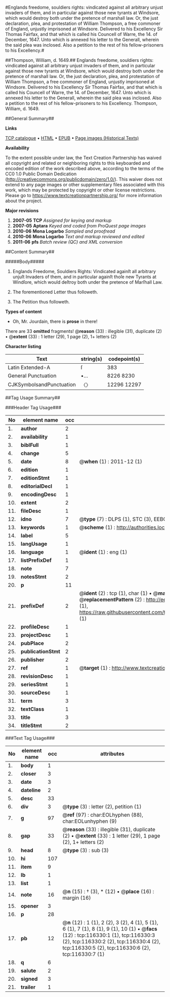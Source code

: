 #Englands freedome, souldiers rights: vindicated against all arbitrary unjust invaders of them, and in particular against those new tyrants at Windsore, which would destroy both under the pretence of marshall law. Or, the just declaration, plea, and protestation of William Thompson, a free commoner of England, unjustly imprisoned at Windsore. Delivered to his Excellency Sir Thomas Fairfax, and that which is called his Councell of Warre, the 14. of December, 1647. Unto which is annexed his letter to the Generall, wherein the said plea was inclosed. Also a petition to the rest of his fellow-prisoners to his Excellency.#

##Thompson, William, d. 1649.##
Englands freedome, souldiers rights: vindicated against all arbitrary unjust invaders of them, and in particular against those new tyrants at Windsore, which would destroy both under the pretence of marshall law. Or, the just declaration, plea, and protestation of William Thompson, a free commoner of England, unjustly imprisoned at Windsore. Delivered to his Excellency Sir Thomas Fairfax, and that which is called his Councell of Warre, the 14. of December, 1647. Unto which is annexed his letter to the Generall, wherein the said plea was inclosed. Also a petition to the rest of his fellow-prisoners to his Excellency.
Thompson, William, d. 1649.

##General Summary##

**Links**

[TCP catalogue](http://www.ota.ox.ac.uk/tcp/)  • 
[HTML](http://tei.it.ox.ac.uk/tcp/Texts-HTML/free/A94/A94284.html)  • 
[EPUB](http://tei.it.ox.ac.uk/tcp/Texts-EPUB/free/A94/A94284.epub) • 
[Page images (Historical Texts)](https://historicaltexts.jisc.ac.uk/eebo-99864110e)

**Availability**

To the extent possible under law, the Text Creation Partnership has waived all copyright and related or neighboring rights to this keyboarded and encoded edition of the work described above, according to the terms of the CC0 1.0 Public Domain Dedication (http://creativecommons.org/publicdomain/zero/1.0/). This waiver does not extend to any page images or other supplementary files associated with this work, which may be protected by copyright or other license restrictions. Please go to https://www.textcreationpartnership.org/ for more information about the project.

**Major revisions**

1. __2007-05__ __TCP__ *Assigned for keying and markup*
1. __2007-05__ __Aptara__ *Keyed and coded from ProQuest page images*
1. __2010-06__ __Mona Logarbo__ *Sampled and proofread*
1. __2010-06__ __Mona Logarbo__ *Text and markup reviewed and edited*
1. __2011-06__ __pfs__ *Batch review (QC) and XML conversion*

##Content Summary##

#####Body#####

1. Englands Freedome, Souldiers Rights:
Vindicated againſt all arbitrary unjuſt Invaders of them, and in particular
againſt thoſe new Tyrants at Windſore, which would deſtroy
both under the pretence of Marſhall Law.

1. The forementioned Letter thus followeth. 

1. The Petition thus followeth.

**Types of content**

  * Oh, Mr. Jourdain, there is **prose** in there!

There are 33 **omitted** fragments! 
 @__reason__ (33) : illegible (31), duplicate (2)  •  @__extent__ (33) : 1 letter (29), 1 page (2), 1+ letters (2)

**Character listing**


|Text|string(s)|codepoint(s)|
|---|---|---|
|Latin Extended-A|ſ|383|
|General Punctuation|•…|8226 8230|
|CJKSymbolsandPunctuation|〈〉|12296 12297|

##Tag Usage Summary##

###Header Tag Usage###

|No|element name|occ|attributes|
|---|---|---|---|
|1.|__author__|2||
|2.|__availability__|1||
|3.|__biblFull__|1||
|4.|__change__|5||
|5.|__date__|8| @__when__ (1) : 2011-12 (1)|
|6.|__edition__|1||
|7.|__editionStmt__|1||
|8.|__editorialDecl__|1||
|9.|__encodingDesc__|1||
|10.|__extent__|2||
|11.|__fileDesc__|1||
|12.|__idno__|7| @__type__ (7) : DLPS (1), STC (3), EEBO-CITATION (1), PROQUEST (1), VID (1)|
|13.|__keywords__|1| @__scheme__ (1) : http://authorities.loc.gov/ (1)|
|14.|__label__|5||
|15.|__langUsage__|1||
|16.|__language__|1| @__ident__ (1) : eng (1)|
|17.|__listPrefixDef__|1||
|18.|__note__|7||
|19.|__notesStmt__|2||
|20.|__p__|11||
|21.|__prefixDef__|2| @__ident__ (2) : tcp (1), char (1)  •  @__matchPattern__ (2) : ([0-9\-]+):([0-9IVX]+) (1), (.+) (1)  •  @__replacementPattern__ (2) : http://eebo.chadwyck.com/downloadtiff?vid=$1&page=$2 (1), https://raw.githubusercontent.com/textcreationpartnership/Texts/master/tcpchars.xml#$1 (1)|
|22.|__profileDesc__|1||
|23.|__projectDesc__|1||
|24.|__pubPlace__|2||
|25.|__publicationStmt__|2||
|26.|__publisher__|2||
|27.|__ref__|1| @__target__ (1) : http://www.textcreationpartnership.org/docs/. (1)|
|28.|__revisionDesc__|1||
|29.|__seriesStmt__|1||
|30.|__sourceDesc__|1||
|31.|__term__|3||
|32.|__textClass__|1||
|33.|__title__|3||
|34.|__titleStmt__|2||


###Text Tag Usage###

|No|element name|occ|attributes|
|---|---|---|---|
|1.|__body__|1||
|2.|__closer__|3||
|3.|__date__|3||
|4.|__dateline__|2||
|5.|__desc__|33||
|6.|__div__|3| @__type__ (3) : letter (2), petition (1)|
|7.|__g__|97| @__ref__ (97) : char:EOLhyphen (88), char:EOLunhyphen (9)|
|8.|__gap__|33| @__reason__ (33) : illegible (31), duplicate (2)  •  @__extent__ (33) : 1 letter (29), 1 page (2), 1+ letters (2)|
|9.|__head__|8| @__type__ (3) : sub (3)|
|10.|__hi__|107||
|11.|__item__|9||
|12.|__lb__|1||
|13.|__list__|1||
|14.|__note__|16| @__n__ (15) : † (3), * (12)  •  @__place__ (16) : margin (16)|
|15.|__opener__|3||
|16.|__p__|28||
|17.|__pb__|12| @__n__ (12) : 1 (1), 2 (2), 3 (2), 4 (1), 5 (1), 6 (1), 7 (1), 8 (1), 9 (1), 10 (1)  •  @__facs__ (12) : tcp:116330:1 (1), tcp:116330:3 (2), tcp:116330:2 (2), tcp:116330:4 (2), tcp:116330:5 (2), tcp:116330:6 (2), tcp:116330:7 (1)|
|18.|__q__|6||
|19.|__salute__|2||
|20.|__signed__|3||
|21.|__trailer__|1||
